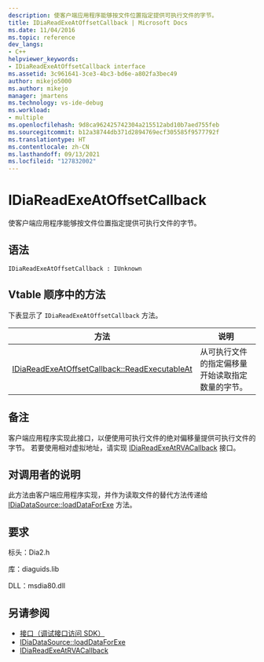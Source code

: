 ```yaml
---
description: 使客户端应用程序能够按文件位置指定提供可执行文件的字节。
title: IDiaReadExeAtOffsetCallback | Microsoft Docs
ms.date: 11/04/2016
ms.topic: reference
dev_langs:
- C++
helpviewer_keywords:
- IDiaReadExeAtOffsetCallback interface
ms.assetid: 3c961641-3ce3-4bc3-bd6e-a802fa3bec49
author: mikejo5000
ms.author: mikejo
manager: jmartens
ms.technology: vs-ide-debug
ms.workload:
- multiple
ms.openlocfilehash: 9d8ca962425742304a215512abd10b7aed755feb
ms.sourcegitcommit: b12a38744db371d2894769ecf305585f9577792f
ms.translationtype: HT
ms.contentlocale: zh-CN
ms.lasthandoff: 09/13/2021
ms.locfileid: "127832002"
---
```

# <a name="idiareadexeatoffsetcallback"></a>IDiaReadExeAtOffsetCallback
使客户端应用程序能够按文件位置指定提供可执行文件的字节。

## <a name="syntax"></a>语法

```
IDiaReadExeAtOffsetCallback : IUnknown
```

## <a name="methods-in-vtable-order"></a>Vtable 顺序中的方法
 下表显示了 `IDiaReadExeAtOffsetCallback` 方法。

|方法|说明|
|------------|-----------------|
|[IDiaReadExeAtOffsetCallback::ReadExecutableAt](../../debugger/debug-interface-access/idiareadexeatoffsetcallback-readexecutableat.md)|从可执行文件的指定偏移量开始读取指定数量的字节。|

## <a name="remarks"></a>备注
 客户端应用程序实现此接口，以便使用可执行文件的绝对偏移量提供可执行文件的字节。 若要使用相对虚拟地址，请实现 [IDiaReadExeAtRVACallback](../../debugger/debug-interface-access/idiareadexeatrvacallback.md) 接口。

## <a name="notes-for-callers"></a>对调用者的说明
 此方法由客户端应用程序实现，并作为读取文件的替代方法传递给 [IDiaDataSource::loadDataForExe](../../debugger/debug-interface-access/idiadatasource-loaddataforexe.md) 方法。

## <a name="requirements"></a>要求
 标头：Dia2.h

 库：diaguids.lib

 DLL：msdia80.dll

## <a name="see-also"></a>另请参阅
- [接口（调试接口访问 SDK）](../../debugger/debug-interface-access/interfaces-debug-interface-access-sdk.md)
- [IDiaDataSource::loadDataForExe](../../debugger/debug-interface-access/idiadatasource-loaddataforexe.md)
- [IDiaReadExeAtRVACallback](../../debugger/debug-interface-access/idiareadexeatrvacallback.md)
